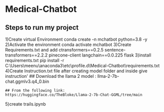# Medical-Chatbot


## Steps to run my project
 

1)Create virtual Environment
    conda create -n mchatbot python=3.8 -y
2)Activate the environment
    conda activate mchatbot
3)Create Requirements.txt and add
    ctransformers==0.2.5
    sentence-transformers==2.2.2
    pinecone-client
    langchain==0.0.225
    flask
3)install requirements.txt
    pip install -r C:\\Users\\meenu\\anaconda3\\etc\\profile.d\\Medical-Chatbot\\requirements.txt
4)Create Instruction.txt file after creating model folder and inside give instruction'
    ## Download the llama 2 model :
    llma-2-7b-chat.ggmlv3.q4_0.bin

    ## From the following link:
    https://huggingface.co/TheBloke/Llama-2-7b-Chat-GGML/tree/main
5)create trails.ipynb 